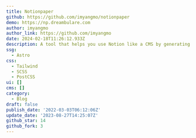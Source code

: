 ```yaml
---
title: Notionpaper
github: https://github.com/imyangmo/notionpaper
demo: https://np.dreambulare.com
author: imyangmo
author_link: https://github.com/imyangmo
date: 2024-02-18T11:26:12.933Z
description: A tool that helps you use Notion like a CMS by generating static site for you.
ssg:
  - Astro
css:
  - Tailwind
  - SCSS
  - PostCSS
ui: []
cms: []
category:
  - Blog
draft: false
publish_date: '2022-03-03T06:12:06Z'
update_date: '2023-08-27T14:25:07Z'
github_star: 14
github_fork: 3
---
```

